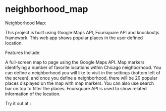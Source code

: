 # neighborhood_map

Neighborhood Map: 

This project is built using Google Maps API, Foursquare API and knockoutjs framework. This web app shows popular places in the user defined location.

Features Include:

A full-screen map to page using the Google Maps API.
Map markers identifying a number of favorite locations within Chicago neighborhood.
You can define a neighborhood you will like to visit in the settings (bottom left of the screen), and once you define a neighborhood, there will be 20 popular places displayed on the map with map markers. 
You can also use search bar on top to filter the places.
Foursquare API is used to show related information of the location.

Try it out at :
